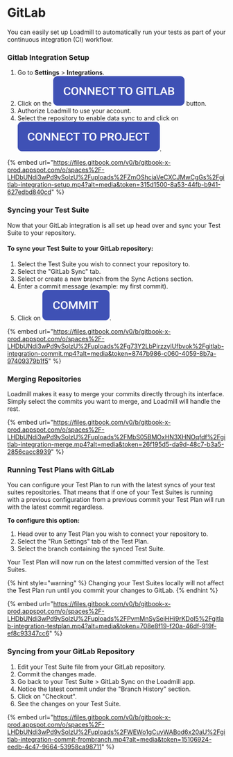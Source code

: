 # GitLab

You can easily set up Loadmill to automatically run your tests as part of your continuous integration (CI) workflow.

### Gitlab Integration Setup

1. Go to **Settings** > **Integrations**.
2. Click on the <img src="../.gitbook/assets/connect-to-gitlab.png" alt="connect to gitlab" data-size="line"> button.
3. Authorize Loadmill to use your account.
4. Select the repository to enable data sync to and click on <img src="../.gitbook/assets/connect-to-project.png" alt="connect to project" data-size="line">.

{% embed url="https://files.gitbook.com/v0/b/gitbook-x-prod.appspot.com/o/spaces%2F-LHDbUNdi3wPd9vSolzU%2Fuploads%2FZmOShciaVeCXCJMwCgGs%2Fgitlab-integration-setup.mp4?alt=media&token=315d1500-8a53-44fb-b941-627edbd840cd" %}

### Syncing your Test Suite

Now that your GitLab integration is all set up head over and sync your Test Suite to your repository.

#### To sync your Test Suite to your GitLab repository:

1. Select the Test Suite you wish to connect your repository to.
2. Select the "GitLab Sync" tab.
3. Select or create a new branch from the Sync Actions section.
4. Enter a commit message (example: my first commit).
5. Click on <img src="../.gitbook/assets/bitbucket-commit.png" alt="commit" data-size="line">.

{% embed url="https://files.gitbook.com/v0/b/gitbook-x-prod.appspot.com/o/spaces%2F-LHDbUNdi3wPd9vSolzU%2Fuploads%2Fg73Y2LbPirzzylUfbvok%2Fgitlab-integration-commit.mp4?alt=media&token=8747b986-c060-4059-8b7a-97409379b1f5" %}

### Merging Repositories

Loadmill makes it easy to merge your commits directly through its interface. Simply select the commits you want to merge, and Loadmill will handle the rest.

{% embed url="https://files.gitbook.com/v0/b/gitbook-x-prod.appspot.com/o/spaces%2F-LHDbUNdi3wPd9vSolzU%2Fuploads%2FMbS05BMOxHN3XHNOqfdf%2Fgitlab-integration-merge.mp4?alt=media&token=26f195d5-da9d-48c7-b3a5-2856cacc8939" %}

### Running Test Plans with GitLab

You can configure your Test Plan to run with the latest syncs of your test suites repositories. That means that if one of your Test Suites is running with a previous configuration from a previous commit your Test Plan will run with the latest commit regardless.

**To configure this option:**

1. Head over to any Test Plan you wish to connect your repository to.
2. Select the "Run Settings" tab of the Test Plan.
3. Select the branch containing the synced Test Suite.

Your Test Plan will now run on the latest committed version of the Test Suites.

{% hint style="warning" %}
Changing your Test Suites locally will not affect the Test Plan run until you commit your changes to GitLab.
{% endhint %}

{% embed url="https://files.gitbook.com/v0/b/gitbook-x-prod.appspot.com/o/spaces%2F-LHDbUNdi3wPd9vSolzU%2Fuploads%2FPvmMnSySejHHi9rKDoI5%2Fgitlab-integration-testplan.mp4?alt=media&token=708e8f19-f20a-46df-919f-ef8c93347cc6" %}

### Syncing from your GitLab Repository

1. Edit your Test Suite file from your GitLab repository.
2. Commit the changes made.
3. Go back to your Test Suite > GitLab Sync on the Loadmill app.
4. Notice the latest commit under the "Branch History" section.
5. Click on "Checkout".
6. See the changes on your Test Suite.

{% embed url="https://files.gitbook.com/v0/b/gitbook-x-prod.appspot.com/o/spaces%2F-LHDbUNdi3wPd9vSolzU%2Fuploads%2FWEWo1gCuyWABod6x20aU%2Fgitlab-integration-commit-frombranch.mp4?alt=media&token=15106924-eedb-4c47-9664-53958ca98711" %}
